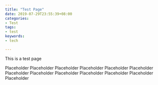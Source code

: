 ```yaml
---
title: "Test Page"
date: 2019-07-29T23:55:39+08:00
categories:
- Test
tags:
- test
keywords:
- tech

---
```

This is a test page
<!--more-->

Placeholder
Placeholder
Placeholder
Placeholder
Placeholder
Placeholder
Placeholder
Placeholder
Placeholder
Placeholder
Placeholder
Placeholder
Placeholder
